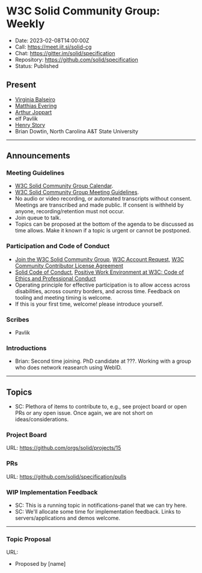 # W3C Solid Community Group: Weekly

* Date: 2023-02-08T14:00:00Z
* Call: https://meet.jit.si/solid-cg
* Chat: https://gitter.im/solid/specification
* Repository: https://github.com/solid/specification
* Status: Published

## Present
* [Virginia Balseiro](https://virginiabalseiro.com/#me)
* [Matthias Evering](https://solidweb.me/testpro/)
* [Arthur Joppart](https://github.com/belgiannoise)
* elf Pavlik
* [Henry Story](https://bblfish.net/)
* Brian Dowtin, North Carolina A&T State University

---

## Announcements

### Meeting Guidelines
* [W3C Solid Community Group Calendar](https://www.w3.org/groups/cg/solid/calendar).
* [W3C Solid Community Group Meeting Guidelines](https://github.com/solid/specification/blob/main/meetings/README.md).
* No audio or video recording, or automated transcripts without consent. Meetings are transcribed and made public. If consent is withheld by anyone, recording/retention must not occur.
* Join queue to talk.
* Topics can be proposed at the bottom of the agenda to be discussed as time allows. Make it known if a topic is urgent or cannot be postponed.


### Participation and Code of Conduct
* [Join the W3C Solid Community Group](https://www.w3.org/community/solid/join), [W3C Account Request](http://www.w3.org/accounts/request), [W3C Community Contributor License Agreement](https://www.w3.org/community/about/agreements/cla/)
* [Solid Code of Conduct](https://github.com/solid/process/blob/main/code-of-conduct.md), [Positive Work Environment at W3C: Code of Ethics and Professional Conduct](https://www.w3.org/Consortium/cepc/)
* Operating principle for effective participation is to allow access across disabilities, across country borders, and across time. Feedback on tooling and meeting timing is welcome.
* If this is your first time, welcome! please introduce yourself.


### Scribes
* Pavlik

### Introductions
* Brian: Second time joining. PhD candidate at ???. Working with a group who does network reasearch using WebID.

---


## Topics

* SC: Plethora of items to contribute to, e.g., see project board or open PRs or any open issue. Once again, we are not short on ideas/considerations.

### Project Board
URL: https://github.com/orgs/solid/projects/15


### PRs
URL: https://github.com/solid/specification/pulls


### WIP Implementation Feedback
* SC: This is a running topic in notifications-panel that we can try here.
* SC: We'll allocate some time for implementation feedback. Links to servers/applications and demos welcome.


---

### Topic Proposal
URL:

* Proposed by [name]
